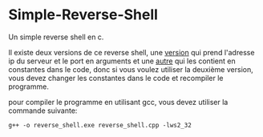 # Simple-Reverse-Shell

Un simple reverse shell en c.

Il existe deux versions de ce reverse shell, une [version](/src/reverse_shell_args.cpp) qui prend l'adresse ip du serveur et le port en arguments et une [autre](/src/reverse_shell.cpp) qui les contient en constantes dans le code, donc si vous voulez utiliser la deuxième version, vous devez changer les constantes dans le code et recompiler le programme.

pour compiler le programme en utilisant gcc, vous devez utiliser la commande suivante:

`g++ -o reverse_shell.exe reverse_shell.cpp -lws2_32`